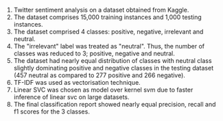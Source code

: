 1. Twitter sentiment analysis on a dataset obtained from Kaggle.  
2. The dataset comprises 15,000 training instances and 1,000 testing instances.  
3. The dataset comprised 4 classes: positive, negative, irrelevant and neutral.  
4. The "irrelevant" label was treated as "neutral". Thus, the number of classes was reduced to 3; positive, negative and neutral.  
5. The dataset had nearly equal distribution of classes with neutral class slightly dominating positive and negative classes in the testing dataset (457 neutral as compared to 277 positive and 266 negative).  
6. TF-IDF was used as vectorisation technique.  
7. Linear SVC was chosen as model over kernel svm due to faster inference of linear svc on large datasets.  
8. The final classification report showed nearly equal precision, recall and f1 scores for the 3 classes.  
